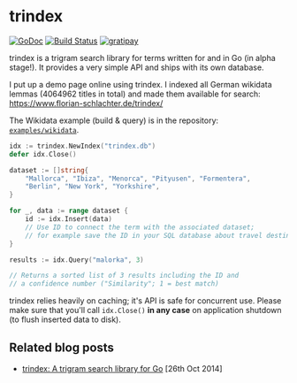 # trindex

[![GoDoc](https://godoc.org/github.com/flosch/trindex?status.png)](https://godoc.org/github.com/flosch/trindex)
[![Build Status](https://travis-ci.org/flosch/trindex.svg?branch=master)](https://travis-ci.org/flosch/trindex)
[![gratipay](http://img.shields.io/badge/gratipay-support%20trindex-brightgreen.svg)](https://gratipay.com/flosch/)

trindex is a trigram search library for terms written for and in Go (in alpha stage!). It provides a very simple API
and ships with its own database.

I put up a demo page online using trindex. I indexed all German wikidata lemmas (4064962 titles in total) and
made them available for search: https://www.florian-schlachter.de/trindex/

The Wikidata example (build & query) is in the repository: [`examples/wikidata`](https://github.com/flosch/trindex/tree/master/examples/wikidata).

```go
idx := trindex.NewIndex("trindex.db")
defer idx.Close()

dataset := []string{
    "Mallorca", "Ibiza", "Menorca", "Pityusen", "Formentera", 
    "Berlin", "New York", "Yorkshire",
}

for _, data := range dataset {
    id := idx.Insert(data)
    // Use ID to connect the term with the associated dataset;
    // for example save the ID in your SQL database about travel destinations
}

results := idx.Query("malorka", 3)

// Returns a sorted list of 3 results including the ID and
// a confidence number ("Similarity"; 1 = best match) 
```

trindex relies heavily on caching; it's API is safe for concurrent use. Please make sure that you'll call `idx.Close()`
**in any case** on application shutdown (to flush inserted data to disk).

## Related blog posts

 * [trindex: A trigram search library for Go](https://www.florian-schlachter.de/post/trindex/) [26th Oct 2014]
